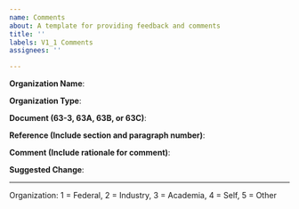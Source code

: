```yaml
---
name: Comments
about: A template for providing feedback and comments
title: ''
labels: V1_1 Comments
assignees: ''

---
```


**Organization Name**:

 **Organization Type**:
 
 **Document (63-3, 63A, 63B, or 63C)**:

 **Reference (Include section and paragraph number)**:

 **Comment (Include rationale for comment)**:

 **Suggested Change**:

 ---

 Organization: 1 = Federal, 2 = Industry, 3 = Academia, 4 = Self, 5 = Other
